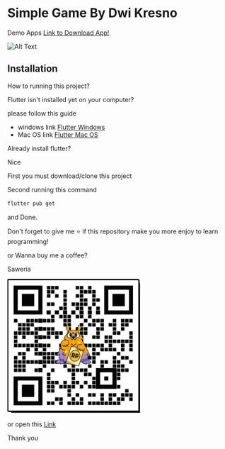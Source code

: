 # Simple Game By Dwi Kresno

Demo Apps [Link to Download App!](https://github.com/dwikresno/Game-Simple-1/blob/main/app/app.apk?raw=true)

![Alt Text](https://github.com/dwikresno/Game-Simple-1/blob/main/app/example.gif)

## Installation

How to running this project?

Flutter isn't installed yet on your computer?

please follow this guide
 - windows link [Flutter Windows](https://flutter.dev/docs/get-started/install/windows)
 - Mac OS link [Flutter Mac OS](https://flutter.dev/docs/get-started/install/macos)

Already install flutter?

Nice

First you must download/clone this project

Second running this command
```bash
flutter pub get
```
and Done.

Don't forget to give me ⭐️ if this repository make you more enjoy to learn programming!

or Wanna buy me a coffee? </br>

Saweria</br>

![Alt Text](https://github.com/dwikresno/Game-Simple-1/blob/main/app/saweria.PNG?raw=true)

or open this [Link](https://saweria.co/dwikresno11)

Thank you

